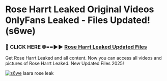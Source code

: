 # Rose Harrt Leaked Original Videos 0nlyFans Leaked - Files Updated! (s6we)

<h3>🔴 CLICK HERE 🌐==►► <a href="https://tinyurl.com/3hn5wdd3" rel="nofollow">Rose Harrt Leaked Updated Files</a></h3>

Get Rose Harrt Leaked and all content. Now you can access all videos and pictures of Rose Harrt Leaked. New Updated Files 2025!

[![s6we](https://i.imgur.com/4HnBqBT.gif)](https://tinyurl.com/3hn5wdd3)
laara rose leak